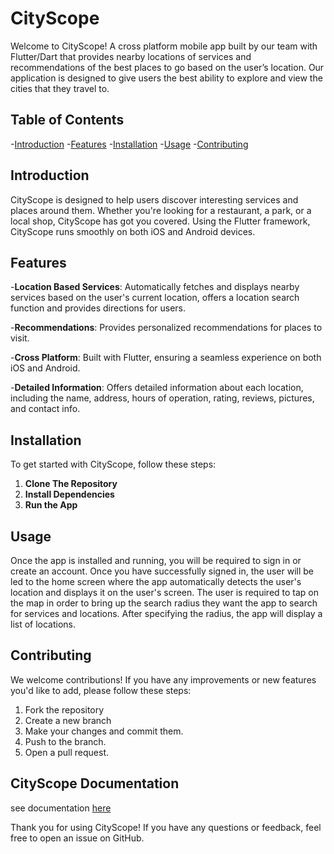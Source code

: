# CityScope

Welcome to CityScope! A cross platform mobile app built by our team with Flutter/Dart that provides nearby locations of services and recommendations of the best places to go based on the user’s location. Our application is designed to give users the best ability to explore and view the cities that they travel to. 

## Table of Contents

-[Introduction](#introduction)
-[Features](#features)
-[Installation](#installation)
-[Usage](#usage)
-[Contributing](#contributing)

## Introduction

CityScope is designed to help users discover interesting services and places around them. Whether you're looking for a restaurant, a park, or a local shop, CityScope has got you covered. Using the Flutter framework, CityScope runs smoothly on both iOS and Android devices.

## Features

-**Location Based Services**:
Automatically fetches and displays nearby services based on the user's current location, offers a location search function and provides directions for users.

-**Recommendations**:
Provides personalized recommendations for places to visit.

-**Cross Platform**:
Built with Flutter, ensuring a seamless experience on both iOS and Android.

-**Detailed Information**:
Offers detailed information about each location, including the name, address, hours of operation, rating, reviews, pictures, and contact info.

## Installation

To get started with CityScope, follow these steps:

1. **Clone The Repository**
2. **Install Dependencies**
3. **Run the App**

## Usage

Once the app is installed and running, you will be required to sign in or create an account. Once you have successfully signed in, the user will be led to the home screen where the app automatically detects the user's location and displays it on the user's screen. The user is required to tap on the map in order to bring up the search radius they want the app to search for services and locations. After specifying the radius, the app will display a list of locations.

## Contributing

We welcome contributions! If you have any improvements or new features you'd like to add, please follow these steps:

1. Fork the repository
2. Create a new branch
3. Make your changes and commit them.
4. Push to the branch.
5. Open a pull request.

## CityScope Documentation
see documentation [here](CityScope/Final_Technical_Report.pdf)

Thank you for using CityScope! If you have any questions or feedback, feel free to open an issue on GitHub.


